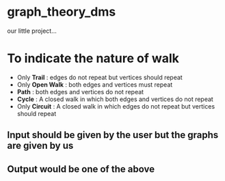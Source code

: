 # graph_theory_dms
our little project...
# To indicate the nature of walk
+ Only **Trail** : edges do not repeat but vertices should repeat
+ Only **Open Walk** : both edges and vertices must repeat
+ **Path** : both edges and vertices do not repeat
+ **Cycle** : A closed walk in which both edges and vertices do not repeat
+ Only **Circuit** : A closed walk in which edges do not repeat but vertices should repeat

## Input should be given by the user but the graphs are given by us
## Output would be one of the above 
